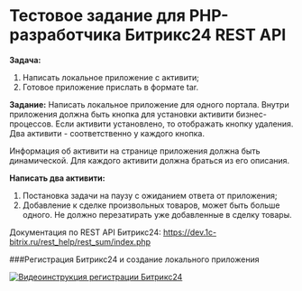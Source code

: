# Тестовое задание для PHP-разработчика Битрикс24 REST API

**Задача:**
1. Написать локальное приложение с активити;
2. Готовое приложение прислать в формате tar.

**Задание:**
Написать локальное приложение для одного портала. Внутри приложения должна быть кнопка для установки активити бизнес-процессов. Если активити установлено, то отображать кнопку удаления. Два активити - соответственно у каждого кнопка.

Информация об активити на странице приложения должна быть динамической. Для каждого активити должна браться из его описания. 

**Написать два активити:**
1. Постановка задачи на паузу с ожиданием ответа от приложения;
2. Добавление к сделке произвольных товаров, может быть больше одного. Не должно перезатирать уже добавленные в сделку товары.

Документация по REST API Битрикс24: https://dev.1c-bitrix.ru/rest_help/rest_sum/index.php

###Регистрация Битрикс24 и создание локального приложения

[![Видеоинструкция регистрации Битрикс24](https://j.gifs.com/164w73.gif)](https://youtu.be/D_6FHRT4WvA)
